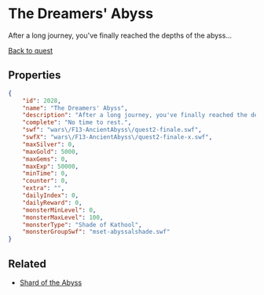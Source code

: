 # The Dreamers' Abyss

After a long journey, you've finally reached the depths of the abyss...

[Back to quest](../quests.md)

## Properties

```json
{
    "id": 2028,
    "name": "The Dreamers' Abyss",
    "description": "After a long journey, you've finally reached the depths of the abyss...",
    "complete": "No time to rest.",
    "swf": "wars\/F13-AncientAbyss\/quest2-finale.swf",
    "swfX": "wars\/F13-AncientAbyss\/quest2-finale-x.swf",
    "maxSilver": 0,
    "maxGold": 5000,
    "maxGems": 0,
    "maxExp": 50000,
    "minTime": 0,
    "counter": 0,
    "extra": "",
    "dailyIndex": 0,
    "dailyReward": 0,
    "monsterMinLevel": 0,
    "monsterMaxLevel": 100,
    "monsterType": "Shade of Kathool",
    "monsterGroupSwf": "mset-abyssalshade.swf"
}
```

## Related

- [Shard of the Abyss](../items/21387-shard-of-the-abyss.md)

